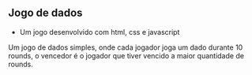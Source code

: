 ## Jogo de dados

 - Um jogo desenvolvido com html, css e javascript

Um jogo de dados simples, onde cada jogador joga um dado durante 10 rounds,
o vencedor é o jogador que tiver vencido a maior quantidade de rounds.